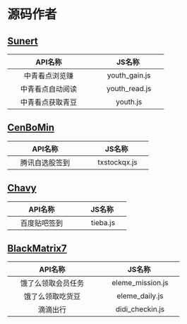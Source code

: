  # 源码作者
 ## [Sunert](https://github.com/Sunert)
 | &nbsp; &nbsp; &nbsp;&nbsp; &nbsp; &nbsp;API名称&nbsp; &nbsp; &nbsp; &nbsp; &nbsp; &nbsp;| &nbsp; &nbsp; &nbsp;JS名称&nbsp; &nbsp; &nbsp; |
 | :----------------: | :-------------------: |
 | &nbsp; &nbsp; &nbsp;中青看点浏览赚 &nbsp; &nbsp; &nbsp;      |    &nbsp; &nbsp;&nbsp;  youth_gain.js  &nbsp;&nbsp;&nbsp;     |
 | &nbsp; &nbsp; &nbsp;中青看点自动阅读 &nbsp; &nbsp; &nbsp;     |   &nbsp; &nbsp; &nbsp; youth_read.js  &nbsp; &nbsp;&nbsp;    |
 | &nbsp; &nbsp; &nbsp;中青看点获取青豆 &nbsp; &nbsp; &nbsp;     |   &nbsp; &nbsp; &nbsp; youth.js  &nbsp; &nbsp;&nbsp;    |
## [CenBoMin](https://github.com/CenBoMin)
| &nbsp; &nbsp; &nbsp;API名称 &nbsp; &nbsp; &nbsp;| &nbsp; &nbsp; &nbsp;JS名称&nbsp; &nbsp; &nbsp; |
 | :----------------: | :-------------------: |
 | &nbsp; &nbsp; &nbsp;腾讯自选股签到 &nbsp; &nbsp; &nbsp;      |    &nbsp; &nbsp;&nbsp;  txstockqx.js  &nbsp;&nbsp;&nbsp;     |
 ## [Chavy](https://github.com/chavyleung)
| &nbsp; &nbsp; &nbsp;API名称 &nbsp; &nbsp; &nbsp;| &nbsp; &nbsp; &nbsp;JS名称&nbsp; &nbsp; &nbsp; |
 | :----------------: | :-------------------: |
 | &nbsp; &nbsp; &nbsp;百度贴吧签到 &nbsp; &nbsp; &nbsp;      |    &nbsp; &nbsp;&nbsp;  tieba.js  &nbsp;&nbsp;&nbsp;     |
## [BlackMatrix7](https://github.com/blackmatrix7)
| &nbsp; &nbsp; &nbsp;API名称 &nbsp; &nbsp; &nbsp;| &nbsp; &nbsp; &nbsp;JS名称&nbsp; &nbsp; &nbsp; |
 | :----------------: | :-------------------: |
 | &nbsp; &nbsp; &nbsp;饿了么领取会员任务 &nbsp; &nbsp; &nbsp;      |    &nbsp; &nbsp;&nbsp;  eleme_mission.js  &nbsp;&nbsp;&nbsp;     |
| &nbsp; &nbsp; &nbsp;饿了么领取吃货豆 &nbsp; &nbsp; &nbsp;      |    &nbsp; &nbsp;&nbsp;  eleme_daily.js  &nbsp;&nbsp;&nbsp;     |
| &nbsp; &nbsp; &nbsp;滴滴出行 &nbsp; &nbsp; &nbsp;      |    &nbsp; &nbsp;&nbsp;  didi_checkin.js  &nbsp;&nbsp;&nbsp;     |
